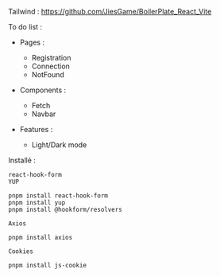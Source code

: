 Tailwind : https://github.com/JiesGame/BoilerPlate_React_Vite

To do list :

- Pages :
  - Registration 
  - Connection
  - NotFound

- Components :
  - Fetch
  - Navbar


- Features :
  - Light/Dark mode

Installé :

    react-hook-form
    YUP

    pnpm install react-hook-form
    pnpm install yup
    pnpm install @hookform/resolvers

    Axios

    pnpm install axios

    Cookies

    pnpm install js-cookie